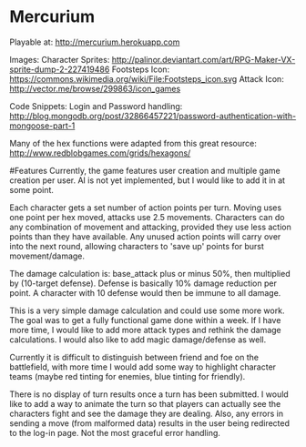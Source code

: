 # Mercurium
Playable at: http://mercurium.herokuapp.com

Images:
Character Sprites: http://palinor.deviantart.com/art/RPG-Maker-VX-sprite-dump-2-227419486
Footsteps Icon: https://commons.wikimedia.org/wiki/File:Footsteps_icon.svg
Attack Icon: http://vector.me/browse/299863/icon_games

Code Snippets:
Login and Password handling: http://blog.mongodb.org/post/32866457221/password-authentication-with-mongoose-part-1

Many of the hex functions were adapted from this great resource: http://www.redblobgames.com/grids/hexagons/

#Features
Currently, the game features user creation and multiple game creation per user. AI is not yet implemented, but I would like to add it in at some point.

Each character gets a set number of action points per turn. Moving uses one point per hex moved, attacks use 2.5 movements. Characters can do any combination of movement and attacking, provided they use less action points than they have available. Any unused action points will carry over into the next round, allowing characters to 'save up' points for burst movement/damage.

The damage calculation is: base_attack plus or minus 50%, then multiplied by (10-target defense). Defense is basically 10% damage reduction per point. A character with 10 defense would then be immune to all damage.

This is a very simple damage calculation and could use some more work. The goal was to get a fully functional game done within a week. If I have more time, I would like to add more attack types and rethink the damage calculations. I would also like to add magic damage/defense as well.

Currently it is difficult to distinguish between friend and foe on the battlefield, with more time I would add some way to highlight character teams (maybe red tinting for enemies, blue tinting for friendly).

There is no display of turn results once a turn has been submitted. I would like to add a way to animate the turn so that players can actually see the characters fight and see the damage they are dealing. Also, any errors in sending a move (from malformed data) results in the user being redirected to the log-in page. Not the most graceful error handling.